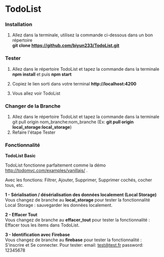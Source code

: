 # TodoList


### Installation
1. Allez dans la terminale, utilisez la commande ci-dessous dans un bon répertoire  
**git clone https://github.com/biyun233/TodoList.git**

### Tester
1. Allez dans le répertoire TodoList et tapez la commande dans la terminale  
**npm install**
et puis
**npm start**

2. Copiez le lien sorti dans votre terminal
**http://localhost:4200**

3. Vous allez voir TodoList

### Changer de la Branche
1. Allez dans le répertoire TodoList et tapez la commande dans la terminale  
git pull origin nom_branche:nom_branche
(Ex: **git pull origin local_storage:local_storage**)
2. Refaire l'étape Tester


### Fonctionnalité

**TodoList Basic**

TodoList fonctionne parfaitement comme la démo http://todomvc.com/examples/vanillajs/ .

Avec les fonctions: Filtrer, Ajouter, Supprimer, Supprimer cochés, cocher tous, etc.

**1 - Sérialisation / désérialisation des données localement (Local Storage)**  
Vous changez de branche au **local_storage** pour tester la fonctionnalité Local Storage : sauvegarder les données localement.


**2 - Effacer Tout**  
Vous changez de branche au **effacer_tout** pour tester la fonctionnalité  : Effacer tous les items dans TodoList.


**3 - Identification avec Firebase**  
Vous changez de branche au **firebase** pour tester la fonctionnalité  : S'inscrire et Se connecter.
Pour tester: 
email: test@test.fr
password: 12345678





